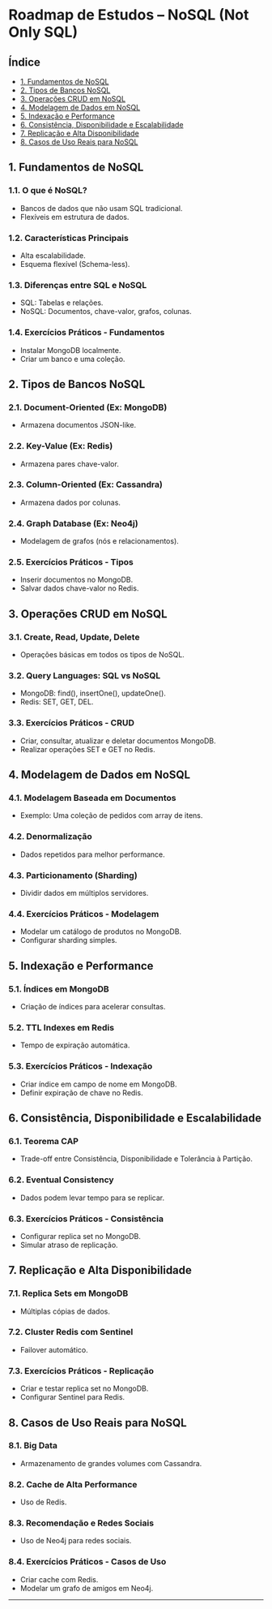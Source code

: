 # Roadmap de Estudos – NoSQL (Not Only SQL)

## Índice

- [1. Fundamentos de NoSQL](#1-fundamentos-de-nosql)
- [2. Tipos de Bancos NoSQL](#2-tipos-de-bancos-nosql)
- [3. Operações CRUD em NoSQL](#3-operações-crud-em-nosql)
- [4. Modelagem de Dados em NoSQL](#4-modelagem-de-dados-em-nosql)
- [5. Indexação e Performance](#5-indexação-e-performance)
- [6. Consistência, Disponibilidade e Escalabilidade](#6-consistência-disponibilidade-e-escalabilidade)
- [7. Replicação e Alta Disponibilidade](#7-replicação-e-alta-disponibilidade)
- [8. Casos de Uso Reais para NoSQL](#8-casos-de-uso-reais-para-nosql)

## 1. Fundamentos de NoSQL

### 1.1. O que é NoSQL?
- Bancos de dados que não usam SQL tradicional.
- Flexíveis em estrutura de dados.

### 1.2. Características Principais
- Alta escalabilidade.
- Esquema flexível (Schema-less).

### 1.3. Diferenças entre SQL e NoSQL
- SQL: Tabelas e relações.
- NoSQL: Documentos, chave-valor, grafos, colunas.

### 1.4. Exercícios Práticos - Fundamentos
- Instalar MongoDB localmente.
- Criar um banco e uma coleção.

## 2. Tipos de Bancos NoSQL

### 2.1. Document-Oriented (Ex: MongoDB)
- Armazena documentos JSON-like.

### 2.2. Key-Value (Ex: Redis)
- Armazena pares chave-valor.

### 2.3. Column-Oriented (Ex: Cassandra)
- Armazena dados por colunas.

### 2.4. Graph Database (Ex: Neo4j)
- Modelagem de grafos (nós e relacionamentos).

### 2.5. Exercícios Práticos - Tipos
- Inserir documentos no MongoDB.
- Salvar dados chave-valor no Redis.

## 3. Operações CRUD em NoSQL

### 3.1. Create, Read, Update, Delete
- Operações básicas em todos os tipos de NoSQL.

### 3.2. Query Languages: SQL vs NoSQL
- MongoDB: find(), insertOne(), updateOne().
- Redis: SET, GET, DEL.

### 3.3. Exercícios Práticos - CRUD
- Criar, consultar, atualizar e deletar documentos MongoDB.
- Realizar operações SET e GET no Redis.

## 4. Modelagem de Dados em NoSQL

### 4.1. Modelagem Baseada em Documentos
- Exemplo: Uma coleção de pedidos com array de itens.

### 4.2. Denormalização
- Dados repetidos para melhor performance.

### 4.3. Particionamento (Sharding)
- Dividir dados em múltiplos servidores.

### 4.4. Exercícios Práticos - Modelagem
- Modelar um catálogo de produtos no MongoDB.
- Configurar sharding simples.

## 5. Indexação e Performance

### 5.1. Índices em MongoDB
- Criação de índices para acelerar consultas.

### 5.2. TTL Indexes em Redis
- Tempo de expiração automática.

### 5.3. Exercícios Práticos - Indexação
- Criar índice em campo de nome em MongoDB.
- Definir expiração de chave no Redis.

## 6. Consistência, Disponibilidade e Escalabilidade

### 6.1. Teorema CAP
- Trade-off entre Consistência, Disponibilidade e Tolerância à Partição.

### 6.2. Eventual Consistency
- Dados podem levar tempo para se replicar.

### 6.3. Exercícios Práticos - Consistência
- Configurar replica set no MongoDB.
- Simular atraso de replicação.

## 7. Replicação e Alta Disponibilidade

### 7.1. Replica Sets em MongoDB
- Múltiplas cópias de dados.

### 7.2. Cluster Redis com Sentinel
- Failover automático.

### 7.3. Exercícios Práticos - Replicação
- Criar e testar replica set no MongoDB.
- Configurar Sentinel para Redis.

## 8. Casos de Uso Reais para NoSQL

### 8.1. Big Data
- Armazenamento de grandes volumes com Cassandra.

### 8.2. Cache de Alta Performance
- Uso de Redis.

### 8.3. Recomendação e Redes Sociais
- Uso de Neo4j para redes sociais.

### 8.4. Exercícios Práticos - Casos de Uso
- Criar cache com Redis.
- Modelar um grafo de amigos em Neo4j.

---

